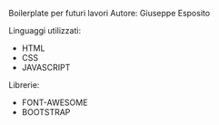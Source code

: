 Boilerplate per futuri lavori
Autore: Giuseppe Esposito

Linguaggi utilizzati:

- HTML
- CSS
- JAVASCRIPT

Librerie:

- FONT-AWESOME
- BOOTSTRAP
